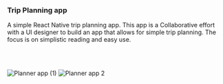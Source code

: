 ### Trip Planning app

A simple React Native trip planning app. This app is a Collaborative effort with a UI designer to build an app that allows for simple trip planning. The focus is on simplistic reading and easy use.





<br>
<br>



![Planner app (1)](https://user-images.githubusercontent.com/56705400/197614295-a9adaf03-5a9f-48ad-a07e-ac3bcf30d73a.png)
![Planner app 2](https://user-images.githubusercontent.com/56705400/197616118-3063fc60-2164-4c33-b713-3b5348b3052a.png)
